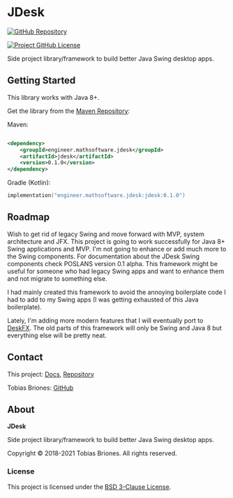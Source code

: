 # JDesk

[![GitHub Repository](https://img.shields.io/static/v1?label=GITHUB&message=REPOSITORY&labelColor=555&color=0277bd&style=for-the-badge&logo=GITHUB)](https://github.com/tobiasbriones/jdesk)

[![Project GitHub License](https://img.shields.io/github/license/tobiasbriones/jdesk?style=flat-square)](https://github.com/tobiasbriones/jdesk/blob/main/LICENSE)

Side project library/framework to build better Java Swing desktop apps.

## Getting Started

This library works with Java 8+.

Get the library from
the [Maven Repository](https://search.maven.org/artifact/engineer.mathsoftware.jdesk/jdesk/0.1.0/jar):

Maven:

```xml

<dependency>
    <groupId>engineer.mathsoftware.jdesk</groupId>
    <artifactId>jdesk</artifactId>
    <version>0.1.0</version>
</dependency>
```

Gradle (Kotlin):

```kotlin
implementation("engineer.mathsoftware.jdesk:jdesk:0.1.0")
```

## Roadmap

Wish to get rid of legacy Swing and move forward with MVP, system architecture
and JFX. This project is going to work successfully for Java 8+ Swing
applications and MVP. I'm not going to enhance or add much more to the Swing
components. For documentation about the JDesk Swing components check POSLANS
version 0.1 alpha. This framework might be useful for someone who had legacy
Swing apps and want to enhance them and not migrate to something else.

I had mainly created this framework to avoid the annoying boilerplate code I had
to add to my Swing apps (I was getting exhausted of this Java boilerplate).

Lately, I'm adding more modern features that I will eventually port
to [DeskFX](https://github.com/tobiasbriones/deskfx). The old parts of this 
framework will only be Swing and Java 8 but everything else will be pretty neat.

## Contact

This project: [Docs](https://tobiasbriones.github.io/jdesk),
[Repository](https://github.com/tobiasbriones/jdesk)

Tobias Briones: [GitHub](https://github.com/tobiasbriones)

## About

**JDesk**

Side project library/framework to build better Java Swing desktop apps.

Copyright © 2018-2021 Tobias Briones. All rights reserved.

### License

This project is licensed under the [BSD 3-Clause License](LICENSE).
